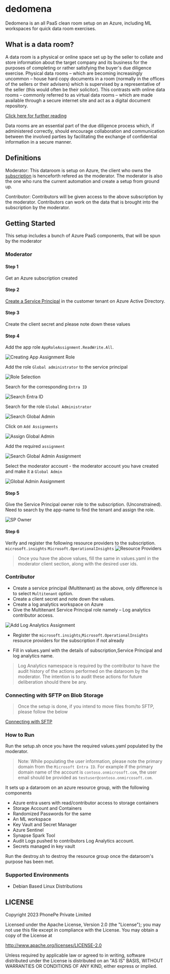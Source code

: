 # dedomena

Dedomena is an all PaaS clean room setup on an Azure, including ML workspaces for quick data room exercises.

## What is a data room?

A data room is a physical or online space set up by the seller to collate and store information about the target company and its business for the purposes of completing or rather satisfying the buyer's due diligence exercise. Physical data rooms – which are becoming increasingly uncommon – house hard copy documents in a room (normally in the offices of the sellers or their advisers) which is supervised by a representative of the seller (this would often be their solicitor). This contrasts with online data rooms – commonly referred to as virtual data rooms – which are made available through a secure internet site and act as a digital document repository. 

[Click here for further reading](https://www.lexology.com/library/detail.aspx?g=64a7f45c-14e3-450f-bd65-523d4aa3945c#:~:text=A%20data%20room%20is%20a,the%20buyer's%20due%20diligence%20exercise.)

Data rooms are an essential part of the due diligence process which, if administered correctly, should encourage collaboration and communication between the involved parties by facilitating the exchange of confidential information in a secure manner.

## Definitions

Moderator: This dataroom is setup on Azure, the client who owns the [subscription](https://azure.microsoft.com/en-in/free/search/?ef_id=_k_CjwKCAjwvrOpBhBdEiwAR58-3JhsLhAcMotjCRorPVXXxfwxJl5h824QaCEv9Oh7HjfmgsiucAzAjhoCvzcQAvD_BwE_k_&OCID=AIDcmmf1elj9v5_SEM__k_CjwKCAjwvrOpBhBdEiwAR58-3JhsLhAcMotjCRorPVXXxfwxJl5h824QaCEv9Oh7HjfmgsiucAzAjhoCvzcQAvD_BwE_k_&gclid=CjwKCAjwvrOpBhBdEiwAR58-3JhsLhAcMotjCRorPVXXxfwxJl5h824QaCEv9Oh7HjfmgsiucAzAjhoCvzcQAvD_BwE) is henceforth refered as the moderator. The moderator is also the one who runs the current automation and create a setup from ground up.

Contributor: Contributors will be given access to the above subscription by the moderator. Contributors can work on the data that is brought into the subscription by the moderator.


## Getting Started

This setup includes a bunch of Azure PaaS components, that will be spun by the moderator

### Moderator

#### Step 1

Get an Azure subscription created

#### Step 2

[Create a Service Principal](https://learn.microsoft.com/en-us/entra/identity-platform/howto-create-service-principal-portal) in the customer tenant on Azure Active Directory. 

#### Step 3

Create the client secret and please note down these values

#### Step 4

Add the app role `AppRoleAssignment.ReadWrite.All`. 

![Creating App Assignment Role](docs/createAppAssignment.png)

Add the role `Global administrator` to the service principal

![Role Selection](docs/findingRoles.png)

Search for the corresponding `Entra ID`

![Search Entra ID](docs/searchEntraID.png)

Search for the role `Global Administrator`

![Search Global Admin](docs/globalAdmin.png)

Click on `Add Assignments`

![Assign Global Admin](docs/assignAdmin.png)

Add the required `assignment`

![Search Global Admin Assignment](docs/addAssignments.png)

Select the moderator account - the moderator account you have created and make it a
`Global Admin`

![Global Admin Assignment](docs/addGlobalAssignments.png)


#### Step 5

Give the Service Principal owner role to the subscription. (Unconstrained). 
Need to search by the app-name to find the tenant and assign the role. 

![SP Owner](docs/spOwner.png)

#### Step 6
Verify and register the following resource providers to the subscription.
`microsoft.insights`
`Microsoft.OperationalInsights`
![Resource Providers](docs/subscriptionInsights.png)

> Once you have the above values, fill the same in values.yaml 
> in the moderator client section, along with the desired user ids. 

### Contributor

- Create a service principal (Multitenant) as the above, only difference is to select `Multitenant` option.
- Create a client secret and note down the values.
- Create a log analytics workspace on Azure
- Give the Multitenant Service Principal role namely – Log analytics contributor access.

![Add Log Analytics Assignment](docs/addLAAssignment.png)
- Register the `microsoft.insights`,`Microsoft.OperationalInsights` resource providers for the subscription if not already 

- Fill in values.yaml with the details of subscription,Service Principal and log analytics name.

> Log Analytics namespace is required by the contributor to have the audit history of the actions
> performed on the dataroom by the moderator. The intention is to audit these actions for future deliberation 
> should there be any. 

### Connecting with SFTP on Blob Storage 

> Once the setup is done, if you intend to move files from/to SFTP, please follow the below

[Connecting with SFTP](https://learn.microsoft.com/en-us/azure/storage/blobs/secure-file-transfer-protocol-support-how-to?tabs=azure-portal)

### How to Run

Run the setup.sh once you have the required values.yaml populated by the moderator. 

> Note: While populating the user information, please note the primary domain from the `Microsoft Entra ID`. 
> For example if the primary domain name of the account is `contoso.onmicrosoft.com`, the user email should be provided as `testuser@contoso.onmircosoft.com`. 

It sets up a dataroom on an azure resource group, with the following components

- Azure entra users with read/contributor access to storage containers
- Storage Account and Containers
- Randomized Passwords for the same
- An ML workspace
- Key Vault and Secret Manager
- Azure Sentinel
- Synapse Spark Tool
- Audit Logs pushed to contributors Log Analytics account.
- Secrets managed in key vault

Run the destroy.sh to destroy the resource group once the dataroom's purpose has been met.

### Supported Environments

- Debian Based Linux Distributions

LICENSE
-------

Copyright 2023 PhonePe Private Limited

Licensed under the Apache License, Version 2.0 (the "License");
you may not use this file except in compliance with the License.
You may obtain a copy of the License at

http://www.apache.org/licenses/LICENSE-2.0

Unless required by applicable law or agreed to in writing, software
distributed under the License is distributed on an "AS IS" BASIS,
WITHOUT WARRANTIES OR CONDITIONS OF ANY KIND, either express or implied.
